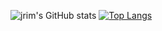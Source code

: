 ![jrim's GitHub stats](https://github-readme-stats.vercel.app/api?username=jrim42&show_icons=true&theme=tokyonight)
[![Top Langs](https://github-readme-stats.vercel.app/api/top-langs/?username=jrim42&layout=donut&theme=tokyonight)](https://github.com/anuraghazra/github-readme-stats)
